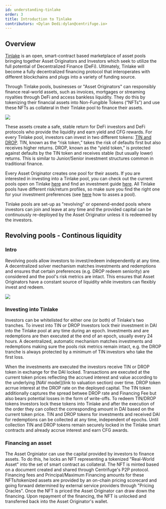 ```yaml
---
id: understanding-tinlake
order: 3
title: Introduction to Tinlake
contributors: <Dylan Dedi:dylan@centrifuge.io>
---
```


## Overview

[Tinlake](https://tinlake.centrifuge.io/) is an open, smart-contract based marketplace of asset pools bringing together Asset Originators and Investors which seek to utilize the full potential of Decentralized Finance (DeFi). Ultimately, Tinlake will become a fully decentralized financing protocol that interoperates with different blockchains and plugs into a variety of funding source.

Through Tinlake pools, businesses or "Asset Originators" can responsibly finance real-world assets, such as invoices, mortgages or streaming royalties through DeFi and access bankless liquidity. They do this by tokenizing their financial assets into Non-Fungible Tokens (“NFTs”) and use these NFTs as collateral in their Tinlake pool to finance their assets.

![](./images/tinlake.png)

These assets create a safe, stable return for DeFi investors and DeFi protocols who provide the liquidity and earn yield and CFG rewards. For every Tinlake pool, investors can invest in two different tokens: [TIN and DROP](#drop--tin-the-two-tranches). TIN, known as the “risk token,” takes the risk of defaults first but also receives higher returns. DROP, known as the “yield token,” is protected against defaults by the TIN token and receives stable (but usually lower) returns. This is similar to Junior/Senior investment structures common in traditional finance.

Every Asset Originator creates one pool for their assets. If you are interested in investing into a Tinlake pool, you can check out the current pools open on Tinlake [here](https://tinlake.centrifuge.io/) and find an investment guide [here](/use/invest/#investment-guide). All Tinlake pools have different risk/return profiles, so make sure you find the right one for your investment preferences (see [here](/use/invest/#assess-a-pool) how to asses a pool).

Tinlake pools are set-up as "revolving" or openend-ended pools where investors can join and leave at any time and the provided capital can be continuously re-deployed by the Asset Originator unless it is redeemed by the investors.

## Revolving pools - Continous liquidity

### Intro

Revolving pools allow investors to invest/redeem independently at any time. A decentralized solver mechanism matches investments and redemptions and ensures that certain preferences (e.g. DROP redeem seniority) are considered and the pool's risk metrics are intact. This ensures that Asset Originators have a constant source of liquidity while investors can flexibly invest and redeem.

![](./images/revolving_pools.png)

### Investing into Tinlake

Investors can be whitelisted for either one (or both) of Tinlake's two tranches. To invest into TIN or DROP Investors lock their investment in DAI into the Tinlake pool at any time during an epoch. Investments and are redemptions are then executed at the end of an epoch, usually every 24 hours. A decentralized, automatic mechanism matches investments and redemptions making sure the pools risk metrics remain intact, e.g. the DROP tranche is always protected by a minimum of TIN investors who take the first loss.

When the investments are executed the investors receive TIN or DROP token in exchange for the DAI locked. Transactions are executed at the current token prices reflecting the accrued interest and value according to the underlying [NAV model](link to valuation section) over time. DROP token acrrue interest at the DROP rate on the deployed capital. The TIN token additionally captures the spread betwee DROP rate and Financing Fee but also bears potential losses in the form of write-offs. To redeem TIN/DROP tokens Investors lock these tokens into Tinlake and after the execution of the order they can collect the corresponding amount in DAI based on the current token price. TIN and DROP tokens for investments and received DAI for redemptions can be collected at any time, independent of epochs. Until collection TIN and DROP tokens remain securely locked in the Tinlake smart contracts and already accrue interest and earn CFG awards.

### Financing an asset

The Asset Orginiator can use the capital provided by investors to finance assets. To do this, he locks an NFT representing a tokenized "Real-World Asset" into the set of smart contract as collateral. The NFT is minted based on a document created and shared through Centrifuge's P2P protocol. Financing fees and Principal/Maximum Financing amounts for these NFTs/tokenized assets are provided by an on-chain pricing scorecard and going forward determined by external service providers through "Pricing Oracles". Once the NFT is priced the Asset Originator can draw down the financing. Upon repayment of the financing, the NFT is unlocked and transferred back into the Asset Originator's wallet.
